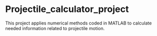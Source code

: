 # Projectile_calculator_project
This project applies numerical methods coded in MATLAB to calculate needed information related to projectile motion. 
